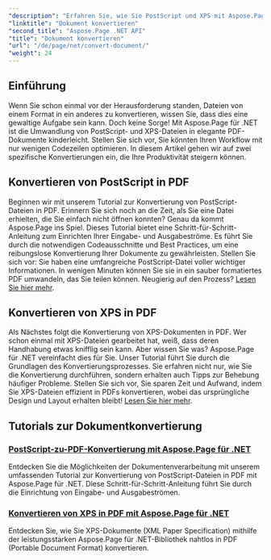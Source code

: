 ```yaml
---
"description": "Erfahren Sie, wie Sie PostScript und XPS mit Aspose.Page für .NET nahtlos in PDF konvertieren. Folgen Sie unseren detaillierten Tutorials zur einfachen Dokumentverarbeitung."
"linktitle": "Dokument konvertieren"
"second_title": "Aspose.Page .NET API"
"title": "Dokument konvertieren"
"url": "/de/page/net/convert-document/"
"weight": 24
---
```


## Einführung

Wenn Sie schon einmal vor der Herausforderung standen, Dateien von einem Format in ein anderes zu konvertieren, wissen Sie, dass dies eine gewaltige Aufgabe sein kann. Doch keine Sorge! Mit Aspose.Page für .NET ist die Umwandlung von PostScript- und XPS-Dateien in elegante PDF-Dokumente kinderleicht. Stellen Sie sich vor, Sie könnten Ihren Workflow mit nur wenigen Codezeilen optimieren. In diesem Artikel gehen wir auf zwei spezifische Konvertierungen ein, die Ihre Produktivität steigern können.

## Konvertieren von PostScript in PDF

Beginnen wir mit unserem Tutorial zur Konvertierung von PostScript-Dateien in PDF. Erinnern Sie sich noch an die Zeit, als Sie eine Datei erhielten, die Sie einfach nicht öffnen konnten? Genau da kommt Aspose.Page ins Spiel. Dieses Tutorial bietet eine Schritt-für-Schritt-Anleitung zum Einrichten Ihrer Eingabe- und Ausgabeströme. Es führt Sie durch die notwendigen Codeausschnitte und Best Practices, um eine reibungslose Konvertierung Ihrer Dokumente zu gewährleisten. Stellen Sie sich vor: Sie haben eine umfangreiche PostScript-Datei voller wichtiger Informationen. In wenigen Minuten können Sie sie in ein sauber formatiertes PDF umwandeln, das Sie teilen können. Neugierig auf den Prozess? [Lesen Sie hier mehr](./postscript-to-pdf-conversion/).

## Konvertieren von XPS in PDF

Als Nächstes folgt die Konvertierung von XPS-Dokumenten in PDF. Wer schon einmal mit XPS-Dateien gearbeitet hat, weiß, dass deren Handhabung etwas knifflig sein kann. Aber wissen Sie was? Aspose.Page für .NET vereinfacht dies für Sie. Unser Tutorial führt Sie durch die Grundlagen des Konvertierungsprozesses. Sie erfahren nicht nur, wie Sie die Konvertierung durchführen, sondern erhalten auch Tipps zur Behebung häufiger Probleme. Stellen Sie sich vor, Sie sparen Zeit und Aufwand, indem Sie XPS-Dateien effizient in PDFs konvertieren, wobei das ursprüngliche Design und Layout erhalten bleibt! [Lesen Sie hier mehr](./converting-xps-to-pdf/).

## Tutorials zur Dokumentkonvertierung
### [PostScript-zu-PDF-Konvertierung mit Aspose.Page für .NET](./postscript-to-pdf-conversion/)
Entdecken Sie die Möglichkeiten der Dokumentenverarbeitung mit unserem umfassenden Tutorial zur Konvertierung von PostScript-Dateien in PDF mit Aspose.Page für .NET. Diese Schritt-für-Schritt-Anleitung führt Sie durch die Einrichtung von Eingabe- und Ausgabeströmen.
### [Konvertieren von XPS in PDF mit Aspose.Page für .NET](./converting-xps-to-pdf/)
Entdecken Sie, wie Sie XPS-Dokumente (XML Paper Specification) mithilfe der leistungsstarken Aspose.Page für .NET-Bibliothek nahtlos in PDF (Portable Document Format) konvertieren.